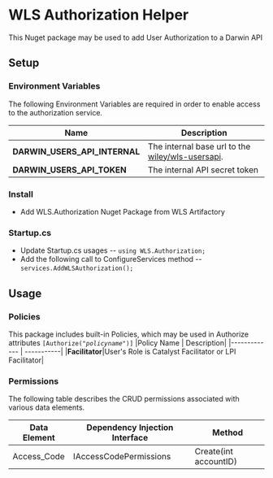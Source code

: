 ﻿
# WLS Authorization Helper

This Nuget package may be used to add User Authorization to a Darwin API

## Setup

### Environment Variables

The following Environment Variables are required in order to enable access to the authorization service.

|Name | Description|
|------------- | -----------|
|**DARWIN_USERS_API_INTERNAL** | The internal base url to the [wiley/wls-usersapi](https://github.com/wiley/wls-usersapi/).
|**DARWIN_USERS_API_TOKEN** | The internal API secret token|

### Install
- Add WLS.Authorization Nuget Package from WLS Artifactory

### Startup.cs
- Update Startup.cs usages
-- ```using WLS.Authorization;```
- Add the following call to ConfigureServices method
-- ```services.AddWLSAuthorization();```

## Usage
### Policies
This package includes built-in Policies, which may be used in Authorize attributes ```[Authorize(```*```"policyname"```*```)]```
|Policy Name | Description|
|------------- | -----------|
|**Facilitator**|User's Role is Catalyst Facilitator or LPI Facilitator|

### Permissions
The following table describes the CRUD permissions associated with various data elements.

| Data Element | Dependency Injection Interface | Method|
| ------------ | ----------------------------- | --------- |
| Access_Code  | IAccessCodePermissions        | Create(int accountID) |